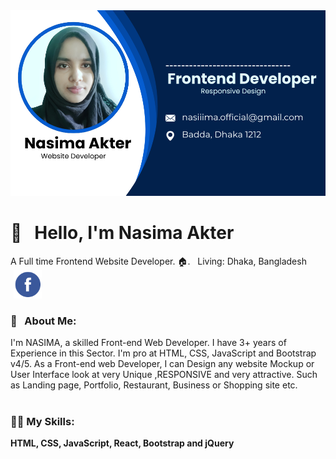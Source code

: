 <img src="./assets/myCard.png" width="700" title="Gig Image" />

# 👋 &nbsp; Hello, I'm Nasima Akter

A Full time Frontend Website Developer.
🏠. &nbsp; Living: Dhaka, Bangladesh
<br>
[<img align="left" alt="facebook" title="facebook" width="45" hspace="5" src="./assets/facebook.svg" />][facebook]

<br />
<br />

### 👩 &nbsp; About Me:

I'm NASIMA, a skilled Front-end Web Developer.
I have 3+ years of Experience in this Sector. I'm pro at HTML, CSS, JavaScript and Bootstrap v4/5. As a Front-end web Developer, I can Design any website Mockup or User Interface look at very Unique ,RESPONSIVE and very attractive. Such as Landing page, Portfolio, Restaurant, Business or Shopping site etc.
<br> <br>

### 👩‍💻 My Skills:

**HTML, CSS, JavaScript, React, Bootstrap and jQuery**

<!-- all link here -->

[facebook]: https://www.facebook.com/webdev.n/
